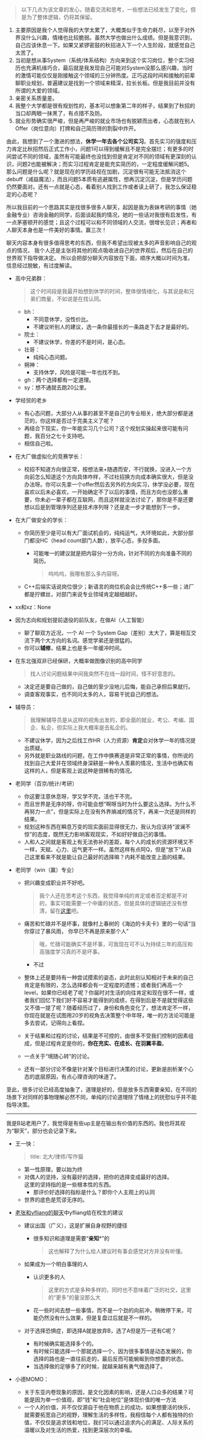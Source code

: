 >以下几点为该文章的发心，随着交流和思考，一些想法已经发生了变化，但是为了整体逻辑，仍将其保留。
1. 主要原因是我个人觉得我的大学太累了，大概类似于生命力耗尽，以至于对外界没什么兴趣，情绪也比较脆弱。虽然大学也做出什么成绩。但是我意识到，自己应该休息一下。如果又紧锣密鼓的秋招进入下一个人生阶段，就感觉自己太苦了。
2. 当初是想从事System（系统/体系结构）方向来到这个实习岗位，整个实习经历也充满机缘巧合，最后就是我发现自己可能对System没那么感兴趣，当时的激情可能仅仅是刚接触这个领域的三分钟热度。正巧这段时间和接触的前辈聊职业规划，普遍建议是找到一个领域来精深，拉长长板。但是我目前并没有所谓的大爱的领域。
3. 亲密关系质量差。
4. 我整个大学都是很有规划性的，基本可以想象第二年的样子，结果到了秋招的当口却两眼一抹黑了，有点措不及防。
5. 就业形势确实很严峻，但是再严峻的就业市场也有脱颖而出者，心态就在别人Offer（岗位意向）打牌和自己简历筛的割裂中炸开。

由此，我想到了一个激进的想法，**休学一年去各个公司实习**。首先实习的强度和压力肯定比秋招然后正式工作小，问题1可以得到缓解且不是完全摆烂；有更多的时间尝试不同的领域，虽然有可能最终也没找到但是肯定对不同的领域有更深刻的认识，问题2也能被解决；而实习过程肯定是能充实简历的，一定程度缓解问题5。那么问题是什么呢？就是现在的学历歧视在加剧，沉淀很有可能无法抵消这个debuff（减益魔法），而且问题5本质有逃避属性，想再沉淀沉淀，但是学历问题仍然要面对。还有一点就是心态，看着别人找到工作或者读上研了，我怎么保证稳定的心态呢？

所以我目前的一个思路其实是找很多很多人聊天，起因是我为表妹考研的事情（她金融专业）咨询金融的同学，后面谈起我的情况，她的一些话对我很有启发性，有一点茅塞顿开的感觉；且这个过程可以和不同领域的人交流，很增长见识；再者和人聊天本身也是一件美好的事情。赢三次！

聊天内容本身有很多值得思考的东西，但我不希望出现被太多的声音影响自己的观点的情况，
我个人还是主张将其他的观点吸收进自己的世界观后，然后在自己的世界观下指导做决定。
所以会把部分聊天内容放在下面，顺序大概以时间为准，信息经过脱敏，有过度解读。

+ 高中兄弟群：
	>这个时间段是我最开始想到休学的时间，整体很情绪化，与其说是和兄弟们商量，不如说是在找认同。
	+ bh：
		+ 不同意休学，没性价比。
		+ 不建议听别人的建议，选一条你最擅长的一条路走下去才是最好的。
	+ 院士：
		+ 不建议休学，你差的不是时间，是心态。
	+ 壮哥：
		+ 纯纯心态问题。
	+ 朔神：
		+ 支持休学，风险是可能一年也找不到。
	+ gh：两个选择都有一定道理。
	+ sy：想不通就去跑20公里。

 + 学经贸的老乡
	 + 有心态问题，大部分人从事的甚至不是自己的专业相关，绝大部分都是迷茫的，你这样是否过于完美主义了呢？
	 + 再结合下现实，你一年能实习几个公司？这个规划实操起来很可能有问题，我百分之七十支持吧。
	 + 相信自己啦。

+ 在大厂做虚拟化的竞赛学长：
	+ 校招不知道方向很正常，按想法来+随遇而安，不行就换，没进入一个方向前怎么知道这个方向具体咋样，不过社招换方向成本确实很大，但是没办法呀。你可以先拿一个offer然后去另外的方向实习，休学没必要，现在喜欢以后未必喜欢，一开始确定不了以后的事情，而且方向也没那么重要，你未必一辈子都在互联网，而且这样就没法讨论了，那你是不是还要想以后是到管理序列还是技术序列呀？还是走一步才能想到下一步。

+ 在大厂做安全的学长：
	+ 你简历至少是可以有大厂面试机会的，纯纯运气，大环境如此，大部分部门都没HC（head count部门人数），放平心态，多投多面。
		+ 可能唯一的建议就是把内容分一分方向，针对不同的方向准备不同的简历。
			>呜呜呜，我哪有那么多内容呀。

	+ C++后端实话说岗位很少；新语言的岗位机会会比传统C++多一些；进厂都是拧螺丝，对部门来说专业领域肯定越细越好。

+ xx和xz：None

+ 因为志向和规划提前退役的前队友，在做AI（人工智能）
	+ 聊了聊双方近况，一个 AI 一个 System Gap（差别）太大了，算是相互交流下两个大方向的名词。感觉学弟还是很猛的。
	+ 你可以**辅修**，结果上也是多一年缓冲时间。

+ 在东北强双非已经保研，大概率做图像识别的高中同学
	>找人讨论问题结果中间我突然不在线一段时间，怪不好意思的。

	+ 决定还是要自己做的，自己做的至少没地儿后悔，能自己承担后果就行。
	+ 调查客观事实，也不同问太多的人，容易干扰自己的想法。

+ 辅导员：
	>我理解辅导员是从这样的视角出发的，即全面的就业，考公、考编、国企、私企，但实际上我大概率是去私企的。

	+ 不建议休学，因为之后找工作HR（人力资源）**肯定**会对休学一年的情况提出质疑。
	+ 另外就是职业路线的问题，在工作中换赛道是非常正常的事情，你所说的找到自己大爱并在领域终身深耕是一种令人羡慕的情况，生活中也确实有这样的人，但是客观上说这种是很稀有的情况。

+ 老同学（百京/统计/考研）
	+ 你这要注意休息呀，学又学不完，活也干不完。
	+ 而且世界是无序的呀，你可能会想“啊呀当时为什么要这么选择。为什么不再努力一点”，但是实际上在没有外界熵减的情况下，再来一次还是同样的结果。
	+ 规划这种东西在瞬息万变的现实面前显得很无力，我认为应该持“波澜不惊”的态度，既然无力影响客观现实，不如好好做自己的事情。
	+ 人和人之间就是客观上有无法弥补的差距，每个人的成长的资源环境又不一样，天赋、心力、运气更不一样。虽然这样有点阿Q，但是“放下”从自己这里看来不就是能让自己最好的选择嘛？内耗不能改变上面的结果。

+ 老同学（win（赢）专业）
	+ 把兴趣变成职业并不好吧。
		>我个人还在思考这个东西，我觉得单纯的肯定或者否定都是不对的，事实可能需要一个中庸的状态，但是具体的逻辑链还没有想清，留在[这里](../blog/只赠有缘人/兴趣变职业.md)吧。
	+ 痛苦和忙碌并不是坏事，就像村上春树的《海边的卡夫卡》里的一句话“当你穿过了暴风雨， 你早已不再是原来那个人”
		>哦，忙碌可能确实不是坏事，可我现在可不认为持续三年的高压和高强度学习真的不是坏事。

		+ 不过

	+ 整体上还是要持有一种尝试摸索的姿态，此时此刻认知相对于未来的自己肯定是有限的，怎么选择都会有一定程度的遗憾；或者我们再高一个level，如果你已经老了呢？你届时对生活的向往肯定和现在很不一样，或者我们回忆下我们好不容易才能得到的成绩，在得到后是不是就觉得这些又不值一提了呢？随着经历过了，身份和角色变化了，想法肯定不一样，你现在就是在试图用20岁的视角去决策整个中年呀，唯一的方法论可能是多去尝试，记得向上看捏。
	+ 关于结果和过程的讨论，结果是不可控的，由很多不受我们控制的因素组成，但是过程肯定是你的，**你在充实、在成长、在羽翼丰盈**。
	+ 一点关于“境随心转”的讨论。
	+ 还有一部分讨论不像是针对某个目标进行决策的讨论，更新是剖析某个心态的底层原因，有点心理咨询的味道了。

至此，很多讨论已经高度抽象了，道理是好的，但是放多东西需要亲知，在不同的场景下对同样的事物理解必然不同，单纯的讨论道理除了情绪上的抚慰似乎并不能指导决策。

---

我是B站老用户了，我觉得是有些up主是在输出有价值的东西的。我也将其视为“聊天”，部分也会记录下来。

+ 王一快：
	>title: 北大/律师/写作猫

	+ 第一性原理，要以始为终
	+ 对偶人的坚持，没有最好的选择，把你的选择变成最好的选择。  
		这里的坚持指的是一些根本性的东西。
		+ 那评价好选择的指标是什么？即你个人主观上的认同
	+ 世界的底色是荒谬无序的。

+ [老张和yfliang的聊天](https://www.bilibili.com/video/BV1zh4y1C7kb/?spm_id_from=333.1245.0.0&vd_source=4ee99d4ebd507c7277fa312ed28dbdda)中yfliang给在校生的建议
	+ 建议出国（广义），这是扩展自身视野的捷径
		+ 很多知识和道理是需要“**亲知***”的
			>这也解释了为什么给人建议时有事会感觉对方并没有听懂。

	+ 如果成为一个明白事理的人
		+ 认识更多的人
			>这里的方式是多种多样的，同时也不意味着广泛的社交，这里的“更多”的量没那么大

		+ 花一些时间去想一些事情，而不是一个劲的向前冲，稍微停下来，可能仍然没有什么效果，但是复盘过后就是不一样的。

	+ 对于选择恐惧症，即选择A就是放弃B，选了A但是万一还有C呢？
		+ 有时候确实能选择多个的。
		+ 有时候只能选择一个那就选择一个，因为很多事情是动态发展的，你选择的路也是一直往前走的，最后反而可能蜿蜒到你想要的状态。
		+ 当选择做的足够多了的时候，就越来越有勇气做选择了。

+ 小德MOMO：
	+ 关于东亚内卷现象的原因，是文化因素的影响，还是人口众多的结果？可能是因为单一价值观，即“钱”和“社会地位”是体现价值的唯一方法
	+ 一个人的价值，并不仅仅源自于他在物质上的成功，如果想要活的快乐，就需要拓宽自己的视野，理解生活的多样性，我相信每个人都有独特的价值，不仅仅是追求钱和地位，我们可以通过追求内心的满足、人际关系的温暖以及对生活的热爱，找到更深层次的幸福。
